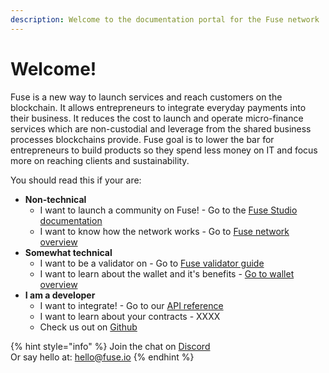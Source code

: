 ```yaml
---
description: Welcome to the documentation portal for the Fuse network
---
```


# Welcome!

Fuse is a new way to launch services and reach customers on the blockchain. It allows entrepreneurs to integrate everyday payments into their business. It reduces the cost to launch and operate micro-finance services which are non-custodial and leverage from the shared business processes blockchains provide. Fuse goal is to lower the bar for entrepreneurs to build products so they spend less money on IT and focus more on reaching clients and sustainability. 

You should read this if your are:

* **Non-technical** 
  * I want to launch a community on Fuse! - Go to the [Fuse Studio documentation](the-fuse-studio/overview.md) 
  * I want to know how the network works - Go to [Fuse network overview](the-fuse-chain/overview.md)
* **Somewhat technical** 
  * I want to be a validator on  - Go to [Fuse validator guide](the-fuse-chain/how-to-become-a-validator.md)
  * I want to learn about the wallet and it's benefits - [Go to wallet overview](the-mobile-wallet/overview.md)
* **I am a developer**
  * I want to integrate! - Go to our [API reference](the-fuse-studio/api.md)
  * I want to learn about your contracts - XXXX
  * Check us out on [Github ](https://github.com/fuseio)

{% hint style="info" %}
Join the chat on [Discord](https://discord.gg/dk4qWA)  
Or say hello at: hello@fuse.io
{% endhint %}



